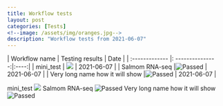 ```yaml
---
title: Workflow tests
layout: post
categories: [Tests]
<!--image: /assets/img/oranges.jpg-->
description: "Workflow tests from 2021-06-07"
---
```


| Workflow name | Testing results | Date |
| :------------- |: ---------------:|:----:|
| mini_test | ![](https://img.shields.io/static/v1?label=workflow&message=failing&color=red) | 2021-06-07 |
| Salmom RNA-seq |![Passed](https://img.shields.io/static/v1?label=workflow&message=passing&color=green) | 2021-06-07 |
| Very long name how it will show |![Passed](https://img.shields.io/static/v1?label=workflow&message=passing&color=green) | 2021-06-07 |


mini_test ![](https://img.shields.io/static/v1?label=workflow&message=failing&color=red)
Salmom RNA-seq ![Passed](https://img.shields.io/static/v1?label=workflow&message=passing&color=green)
Very long name how it will show ![Passed](https://img.shields.io/static/v1?label=workflow&message=passing&color=green)
